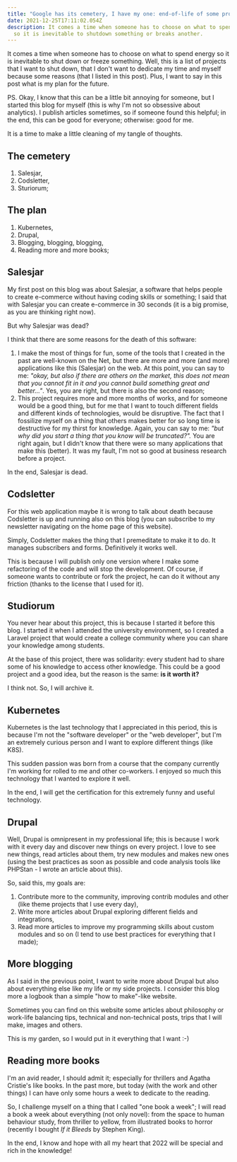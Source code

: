 ```yaml
---
title: "Google has its cemetery, I have my one: end-of-life of some projects..."
date: 2021-12-25T17:11:02.054Z
description: It comes a time when someone has to choose on what to spend energy,
  so it is inevitable to shutdown something or breaks another.
---
```

It comes a time when someone has to choose on what to spend energy so it is inevitable to shut down or freeze something. Well, this is a list of projects that I want to shut down, that I don't want to dedicate my time and myself because some reasons (that I listed in this post). Plus, I want to say in this post what is my plan for the future.

PS. Okay, I know that this can be a little bit annoying for someone, but I started this blog for myself (this is why I'm not so obsessive about analytics). I publish articles sometimes, so if someone found this helpful; in the end, this can be good for everyone; otherwise: good for me.

It is a time to make a little cleaning of my tangle of thoughts.



## The cemetery

1. Salesjar,
2. Codsletter,
3. Sturiorum;



## The plan

1. Kubernetes,
2. Drupal,
3. Blogging, blogging, blogging,
4. Reading more and more books;



## Salesjar

My first post on this blog was about Salesjar, a software that helps people to create e-commerce without having coding skills or something; I said that with Salesjar you can create e-commerce in 30 seconds (it is a big promise, as you are thinking right now).

But why Salesjar was dead?

I think that there are some reasons for the death of this software:

1. I make the most of things for fun, some of the tools that I created in the past are well-known on the Net, but there are more and more (and more) applications like this (Salesjar) on the web. At this point, you can say to me: *"okay, but also if there are others on the market, this does not mean that you cannot fit in it and you cannot build something great and better..."*. Yes, you are right, but there is also the second reason;
2. This project requires more and more months of works, and for someone would be a good thing, but for me that I want to touch different fields and different kinds of technologies, would be disruptive. The fact that I fossilize myself on a thing that others makes better for so long time is destructive for my thirst for knowledge. Again, you can say to me: *"but why did you start a thing that you know will be truncated?".* You are right again, but I didn't know that there were so many applications that make this (better). It was my fault, I'm not so good at business research before a project.

In the end, Salesjar is dead.



## Codsletter

For this web application maybe it is wrong to talk about death because Codsletter is up and running also on this blog (you can subscribe to my newsletter navigating on the home page of this website).

Simply, Codsletter makes the thing that I premeditate to make it to do. It manages subscribers and forms. Definitively it works well.

This is because I will publish only one version where I make some refactoring of the code and will stop the development. Of course, if someone wants to contribute or fork the project, he can do it without any friction (thanks to the license that I used for it).



## Studiorum

You never hear about this project, this is because I started it before this blog. I started it when I attended the university environment, so I created a Laravel project that would create a college community where you can share your knowledge among students.

At the base of this project, there was solidarity: every student had to share some of his knowledge to access other knowledge. This could be a good project and a good idea, but the reason is the same: **is it worth it?**

I think not. So, I will archive it.



## Kubernetes

Kubernetes is the last technology that I appreciated in this period, this is because I'm not the "software developer" or the "web developer", but I'm an extremely curious person and I want to explore different things (like K8S).

This sudden passion was born from a course that the company currently I'm working for rolled to me and other co-workers. I enjoyed so much this technology that I wanted to explore it well.

In the end, I will get the certification for this extremely funny and useful technology.



## Drupal

Well, Drupal is omnipresent in my professional life; this is because I work with it every day and discover new things on every project. I love to see new things, read articles about them, try new modules and makes new ones (using the best practices as soon as possible and code analysis tools like PHPStan - I wrote an article about this).

So, said this, my goals are:

1. Contribute more to the community, improving contrib modules and other (like theme projects that I use every day),
2. Write more articles about Drupal exploring different fields and integrations,
3. Read more articles to improve my programming skills about custom modules and so on (I tend to use best practices for everything that I made);



## More blogging

As I said in the previous point, I want to write more about Drupal but also about everything else like my life or my side projects. I consider this blog more a logbook than a simple "how to make"-like website.

Sometimes you can find on this website some articles about philosophy or work-life balancing tips, technical and non-technical posts, trips that I will make, images and others.

This is my garden, so I would put in it everything that I want :-)



## Reading more books

I'm an avid reader, I should admit it; especially for thrillers and Agatha Cristie's like books. In the past more, but today (with the work and other things) I can have only some hours a week to dedicate to the reading.

So, I challenge myself on a thing that I called "one book a week"; I will read a book a week about everything (not only novel): from the space to human behaviour study, from thriller to yellow, from illustrated books to horror (recently I bought *If it Bleeds* by Stephen King).

In the end, I know and hope with all my heart that 2022 will be special and rich in the knowledge!